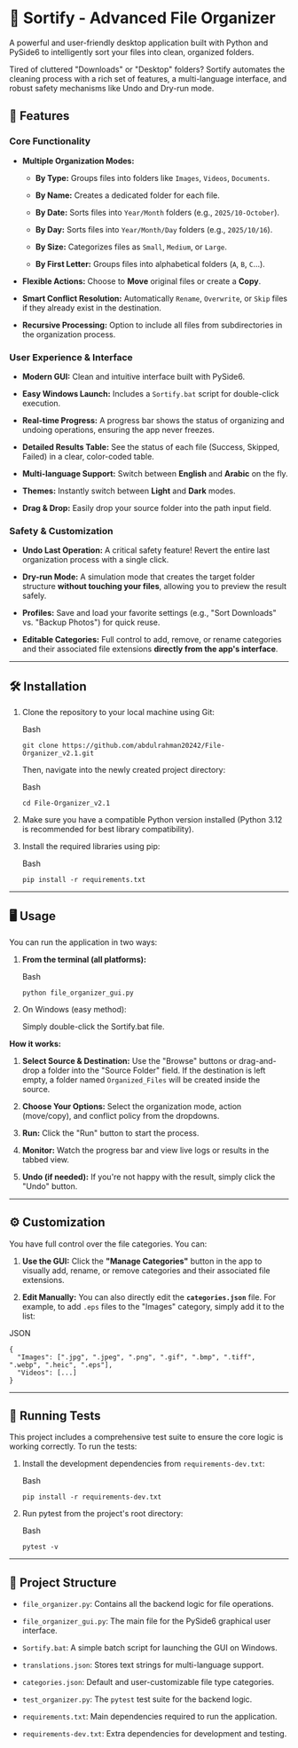# 📂 Sortify - Advanced File Organizer

A powerful and user-friendly desktop application built with Python and PySide6 to intelligently sort your files into clean, organized folders.

Tired of cluttered "Downloads" or "Desktop" folders? Sortify automates the cleaning process with a rich set of features, a multi-language interface, and robust safety mechanisms like Undo and Dry-run mode.

## 🚀 Features

### Core Functionality

- **Multiple Organization Modes:**
    
    - **By Type:** Groups files into folders like `Images`, `Videos`, `Documents`.
        
    - **By Name:** Creates a dedicated folder for each file.
        
    - **By Date:** Sorts files into `Year/Month` folders (e.g., `2025/10-October`).
        
    - **By Day:** Sorts files into `Year/Month/Day` folders (e.g., `2025/10/16`).
        
    - **By Size:** Categorizes files as `Small`, `Medium`, or `Large`.
        
    - **By First Letter:** Groups files into alphabetical folders (`A`, `B`, `C`...).
        
- **Flexible Actions:** Choose to **Move** original files or create a **Copy**.
    
- **Smart Conflict Resolution:** Automatically `Rename`, `Overwrite`, or `Skip` files if they already exist in the destination.
    
- **Recursive Processing:** Option to include all files from subdirectories in the organization process.
    

### User Experience & Interface

- **Modern GUI:** Clean and intuitive interface built with PySide6.
    
- **Easy Windows Launch:** Includes a `Sortify.bat` script for double-click execution.
    
- **Real-time Progress:** A progress bar shows the status of organizing and undoing operations, ensuring the app never freezes.
    
- **Detailed Results Table:** See the status of each file (Success, Skipped, Failed) in a clear, color-coded table.
    
- **Multi-language Support:** Switch between **English** and **Arabic** on the fly.
    
- **Themes:** Instantly switch between **Light** and **Dark** modes.
    
- **Drag & Drop:** Easily drop your source folder into the path input field.
    

### Safety & Customization

- **Undo Last Operation:** A critical safety feature! Revert the entire last organization process with a single click.
    
- **Dry-run Mode:** A simulation mode that creates the target folder structure **without touching your files**, allowing you to preview the result safely.
    
- **Profiles:** Save and load your favorite settings (e.g., "Sort Downloads" vs. "Backup Photos") for quick reuse.
    
- **Editable Categories:** Full control to add, remove, or rename categories and their associated file extensions **directly from the app's interface**.
    

---

## 🛠️ Installation

1. Clone the repository to your local machine using Git:
    
    Bash
    
    ```
    git clone https://github.com/abdulrahman20242/File-Organizer_v2.1.git
    ```
    
    Then, navigate into the newly created project directory:
    
    Bash
    
    ```
    cd File-Organizer_v2.1
    ```
    
2. Make sure you have a compatible Python version installed (Python 3.12 is recommended for best library compatibility).
    
3. Install the required libraries using pip:
    
    Bash
    
    ```
    pip install -r requirements.txt
    ```
    

---

## 🖥️ Usage

You can run the application in two ways:

1. **From the terminal (all platforms):**
    
    Bash
    
    ```
    python file_organizer_gui.py
    ```
    
2. On Windows (easy method):
    
    Simply double-click the Sortify.bat file.
    

**How it works:**

1. **Select Source & Destination:** Use the "Browse" buttons or drag-and-drop a folder into the "Source Folder" field. If the destination is left empty, a folder named `Organized_Files` will be created inside the source.
    
2. **Choose Your Options:** Select the organization mode, action (move/copy), and conflict policy from the dropdowns.
    
3. **Run:** Click the "Run" button to start the process.
    
4. **Monitor:** Watch the progress bar and view live logs or results in the tabbed view.
    
5. **Undo (if needed):** If you're not happy with the result, simply click the "Undo" button.
    

---

## ⚙️ Customization

You have full control over the file categories. You can:

1. **Use the GUI:** Click the **"Manage Categories"** button in the app to visually add, rename, or remove categories and their associated file extensions.
    
2. **Edit Manually:** You can also directly edit the **`categories.json`** file. For example, to add `.eps` files to the "Images" category, simply add it to the list:
    

JSON

```
{
  "Images": [".jpg", ".jpeg", ".png", ".gif", ".bmp", ".tiff", ".webp", ".heic", ".eps"],
  "Videos": [...]
}
```

---

## 🧪 Running Tests

This project includes a comprehensive test suite to ensure the core logic is working correctly. To run the tests:

1. Install the development dependencies from `requirements-dev.txt`:
    
    Bash
    
    ```
    pip install -r requirements-dev.txt
    ```
    
2. Run pytest from the project's root directory:
    
    Bash
    
    ```
    pytest -v
    ```
    

---

## 📒 Project Structure

- `file_organizer.py`: Contains all the backend logic for file operations.
    
- `file_organizer_gui.py`: The main file for the PySide6 graphical user interface.
    
- `Sortify.bat`: A simple batch script for launching the GUI on Windows.
    
- `translations.json`: Stores text strings for multi-language support.
    
- `categories.json`: Default and user-customizable file type categories.
    
- `test_organizer.py`: The `pytest` test suite for the backend logic.
    
- `requirements.txt`: Main dependencies required to run the application.
    
- `requirements-dev.txt`: Extra dependencies for development and testing.
